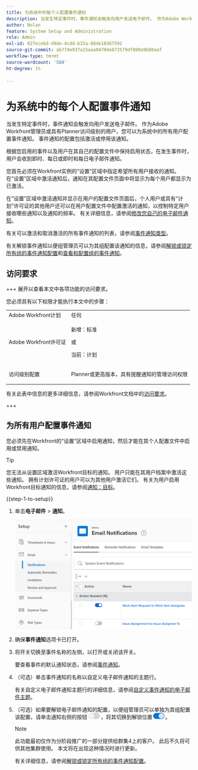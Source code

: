 ```yaml
---
title: 为系统中的每个人配置事件通知
description: 当发生特定事件时，事件通知会触发向用户发送电子邮件。 作为Adobe Workfront管理员或具有Planner访问级别的用户，您可以为系统中的所有用户配置事件通知。 事件通知的配置包括激活或停用该通知。
author: Nolan
feature: System Setup and Administration
role: Admin
exl-id: 027ecebd-d9de-4cdd-b15a-88de18367591
source-git-commit: ab774e937a15aaa04704e872579df880a9b80aaf
workflow-type: tm+mt
source-wordcount: '584'
ht-degree: 1%

---
```


# 为系统中的每个人配置事件通知

<!-- Audited: 1/2024 -->

<!--DON'T DELETE, DRAFT OR HIDE THIS ARTICLE. IT IS LINKED TO THE PRODUCT, THROUGH THE CONTEXT SENSITIVE HELP LINKS-->

当发生特定事件时，事件通知会触发向用户发送电子邮件。 作为Adobe Workfront管理员或具有Planner访问级别的用户，您可以为系统中的所有用户配置事件通知。 事件通知的配置包括激活或停用该通知。

<!--Alina annotation on the word "all" in 2nd sentence: abive, drafted and remains QS only-->

根据您启用的事件以及用户在其自己的配置文件中保持启用状态，在发生事件时，用户会收到即时、每日或即时和每日电子邮件通知。

您首先必须在Workfront实例的“设置”区域中指定希望所有用户接收的通知。 在“设置”区域中激活通知后，通知在其配置文件页面中将显示为每个用户都显示为已激活。

在“设置”区域中激活通知并显示在用户的配置文件页面后，个人用户或具有“计划”许可证的其他用户还可以在用户配置文件中配置激活的通知，以控制特定用户接收哪些通知以及通知的频率。 有关详细信息，请参阅[修改您自己的电子邮件通知](../../../workfront-basics/using-notifications/activate-or-deactivate-your-own-event-notifications.md)。

有关可以激活和取消激活的所有事件通知的列表，请参阅[事件通知类型](../../../administration-and-setup/manage-workfront/emails/event-notifications-available-in-wf.md)。

有关解锁事件通知以便组管理员可以为其组配置该通知的信息，请参阅[解锁或锁定所有组的事件通知配置](../../../administration-and-setup/manage-workfront/emails/unlock-configuration-of-event-notifications-for-groups.md)和[查看和配置组的事件通知](../../../administration-and-setup/manage-groups/create-and-manage-groups/view-and-configure-event-notifications-group.md)。

## 访问要求

+++ 展开以查看本文中各项功能的访问要求。

您必须具有以下权限才能执行本文中的步骤：

<table style="table-layout:auto"> 
 <col> 
 <col> 
 <tbody> 
  <tr> 
   <td role="rowheader">Adobe Workfront计划</td> 
   <td>任何</td> 
  </tr> 
  <tr> 
   <td role="rowheader">Adobe Workfront许可证</td> 
   <td> <p>新增：标准</p>
 <p>或</p> 
<p>当前：计划</p> 
</td> 
  </tr> 
  <tr> 
   <td role="rowheader">访问级别配置</td> 
   <td> <p>Planner或更高版本，具有提醒通知的管理访问权限</p> </td> 
  </tr> 
 </tbody> 
</table>

有关此表中信息的更多详细信息，请参阅Workfront文档中的[访问要求](/help/quicksilver/administration-and-setup/add-users/access-levels-and-object-permissions/access-level-requirements-in-documentation.md)。

+++

## 为所有用户配置事件通知

您必须先在Workfront的“设置”区域中启用通知，然后才能在其个人配置文件中启用或禁用通知。

>[!TIP]
>
>您无法从设置区域激活Workfront目标的通知。 用户只能在其用户档案中激活这些通知。 拥有计划许可证的用户可以为其他用户激活它们。 有关为用户启用Workfront目标通知的信息，请参阅[通知：目标](../../../workfront-basics/using-notifications/notifications-goals.md)。

{{step-1-to-setup}}

1. 单击&#x200B;**电子邮件** > **通知**。

   ![](assets/notifications-area-under-setup-emails.png)


1. 确保&#x200B;**事件通知**&#x200B;选项卡已打开。
1. 将开关切换至事件名称的左侧，以打开或关闭该开关。

   要查看事件的默认通知状态，请参阅[事件通知](../../../workfront-basics/using-notifications/event-notifications.md)。

1. （可选）单击事件通知的名称以自定义电子邮件通知的主题行。

   有关自定义电子邮件通知主题行的详细信息，请参阅[自定义事件通知的电子邮件主题](../../../administration-and-setup/manage-workfront/emails/custom-email-subjects-event-notification.md)。

1. （可选）如果要解锁电子邮件通知的配置，以便组管理员可以单独为其组配置该配置，请单击通知右侧的按钮![](assets/lock-toggle-button.png)，将其切换到解锁位置![](assets/unlock-toggle-button.png)。

   >[!NOTE]
   >
   >此功能最初仅作为分阶段推广的一部分提供给群集4上的客户。 此后不久将可供其他集群使用。 本文将在出现这种情况时进行更新。

   有关详细信息，请参阅[解锁或锁定所有组的事件通知配置](../../../administration-and-setup/manage-workfront/emails/unlock-configuration-of-event-notifications-for-groups.md)。
